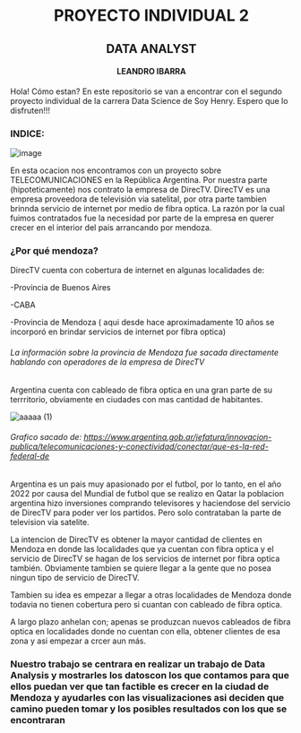 <h1 align="center"> PROYECTO INDIVIDUAL 2</h1>
<h2 align="center"> DATA ANALYST </h2>
<h4 align="center"> LEANDRO IBARRA </h4>

Hola! Cómo estan? En este repositorio se van a encontrar con el segundo proyecto individual de la carrera Data Science de Soy Henry. Espero que lo disfruten!!!

### INDICE:



![image](https://github.com/leaibarra/proyecto_2_lea/assets/126922100/e76f1eea-7af1-4b08-82e5-e6258838c26b)


En esta ocacion nos encontramos con un proyecto sobre TELECOMUNICACIONES en la República Argentina. 
Por nuestra parte (hipoteticamente) nos contrato la empresa de DirecTV.
DirecTV es una empresa  proveedora de televisión via satelital, por otra parte tambien brinnda servicio de internet por medio de fibra optica.
La razón por la cual fuimos contratados fue la necesidad por parte de la empresa en querer crecer en el interior del pais arrancando por mendoza.

### ¿Por qué mendoza?

DirecTV cuenta con cobertura de internet en algunas localidades de: 

-Provincia de Buenos Aires

-CABA

-Provincia de Mendoza ( aqui desde hace aproximadamente 10 años se incorporó en brindar servicios de internet por fibra optica)
###### La información sobre la provincia de Mendoza fue sacada directamente hablando con operadores de la empresa de DirecTV

Argentina cuenta con cableado de fibra optica en una gran parte de su terrritorio, obviamente en ciudades con mas cantidad de habitantes.

![aaaaa (1)](https://github.com/leaibarra/proyecto_2_lea/assets/126922100/0939f849-956e-4523-b2c4-1c80f791dd69)
###### Grafico sacado de: https://www.argentina.gob.ar/jefatura/innovacion-publica/telecomunicaciones-y-conectividad/conectar/que-es-la-red-federal-de

Argentina es un pais muy apasionado por el futbol, por lo tanto, en el año 2022 por causa del Mundial de futbol que se realizo en Qatar la poblacion argentina hizo inversiones comprando televisores y haciendose del servicio de DirecTV para poder ver los partidos. Pero solo contrataban la parte de television via satelite.

La intencion de DirecTV es obtener la mayor cantidad de clientes en Mendoza en donde las localidades que ya cuentan con fibra optica y el servicio de DirecTV se hagan de los servicios de internet por fibra optica también. Obviamente tambien se quiere llegar a la gente que no posea ningun tipo de servicio de DirecTV.

Tambien su idea es empezar a llegar a otras localidades de Mendoza donde todavia no tienen cobertura pero si cuantan con cableado de fibra optica.

A largo plazo anhelan con; apenas se produzcan nuevos cableados de fibra optica en localidades donde no cuentan con ella, obtener clientes de esa zona y asi empezar a crcer aun más.


### Nuestro trabajo se centrara en realizar un trabajo de Data Analysis y mostrarles los datoscon los que contamos para que ellos puedan ver que tan factible es crecer en la ciudad de Mendoza y ayudarles con las visualizaciones asi deciden que camino pueden tomar y los posibles resultados con los que se encontraran




